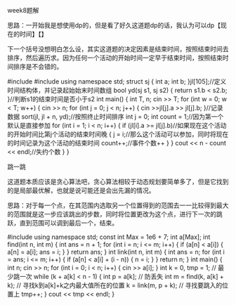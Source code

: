week8题解

思路：一开始我是想使用dp的，但是看了好久这道题dp的话，我认为可以dp【现在的时间】【】

下一个括号没想明白怎么设，其实这道题的决定因素是结束时间，按照结束时间去排序，然后遍历求。因为任何一个活动的开始时间一定早于结束时间，按照结束时间排序是不会错的。

#include<iostream>
#include<algorithm>
using namespace std;
struct sj {
    int a;
    int b;
}jl[105];//定义时间结构体，并记录起始始末时间数组
bool yd(sj s1, sj s2) 
{
    return s1.b < s2.b;
}//判断s1的结束时间是否小于s2
int main()
{
    int T, n;
    cin >> T;
    for (int w = 0; w < T; w++) {
        cin >> n;
        for (int j = 0; j < n; j++) 
        {
            cin >>jl[j].a >> jl[j].b;
        }//记录数据
        sort(jl, jl + n, yd);//按照终止时间排序
        int j = 0;
        int count = 1;//因为第一个默认是直接参加
        for (int i = 1; i < n; i++)
        {
            if (jl[i].a >= jl[j].b)//如果现在这个活动的开始时间比第j个活动的结束时间晚 
            {
                j = i;//那么这个活动可以参加，同时将现在的时间记录为这个活动的结束时间
                count++;//事件个数++
            }
        }
        cout << n - count << endl;//失约个数
    }
}

跳一跳

这道题本质应该是贪心算法吧，贪心算法相较于动态规划要简单多了，但是它找到的是局部最优解，也就是说可能还是会出先漏的情况。

思路：对于每一个点，在其范围内选取另一个位置得到的范围去一一比较得到最大的范围就是这一步应该跳出的步数，同时将位置更改为这个点，进行下一次的跳跃，直到范围可以调到最后一个，结束。

#include<iostream>
using namespace std;
const int Max = 1e6 + 7;
int a[Max];
int find(int n, int m) {
	int ans = n + 1;
	for (int i = n; i <= m; i++) {
		if (a[n] < a[i]) {
			a[n] = a[i];
			ans = i;
		}
	}
	return ans;
}
int link(int n, int m) {
	int ans = n;
	for (int i = ans; i <= m; i++) {
		if (a[n] < a[i] + (i - n)) {
			n = i;
		}
	}
	return n;
}
int main()
{
	int n;
	cin >> n;
	for (int i = 0; i < n; i++) {
		cin >> a[i];
	}
	int k = 0, tmp = 1; // 最少跳一次
	while (k + a[k] < n - 1) {
		int p = a[k]; // 防丢失
		int m = find(k, a[k] + k); // 寻找k到a[k]+k之内最大值所在的位置
		k = link(m, p + k); // 寻找要跳入的位置上
		tmp++;
	}
	cout << tmp << endl;
}